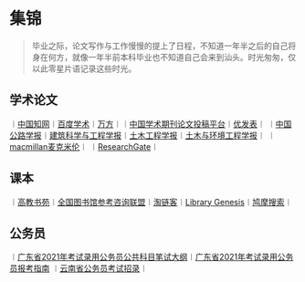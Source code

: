 # 集锦

> 毕业之际，论文写作与工作慢慢的提上了日程，不知道一年半之后的自己将身在何方，就像一年半前本科毕业也不知道自己会来到汕头。时光匆匆，仅以此零星片语记录这些时光。
>

## 学术论文

︱[中国知网](https://www.cnki.net/)︱[百度学术](https://xueshu.baidu.com/)︱[万方](http://new.wanfangdata.com.cn/index.html)︱︱[中国学术期刊论文投稿平台](https://cb.cnki.net/journal/Search.aspx?navi=C)︱[优发表](https://www.youfabiao.com/zazhi/beidaheixin/)︱
︱[中国公路学报](http://zgglxb.chd.edu.cn/CN/volumn/home.shtml)︱[建筑科学与工程学报](http://jace.chd.edu.cn/default.aspx)︱[土木工程学报](http://manu36.magtech.com.cn/Jwk_tmgcxb/CN/volumn/home.shtml)︱[土木与环境工程学报](http://qks.cqu.edu.cn/cqdxxbcn/home)︱
︱[macmillan麦克米伦](https://macmillan.com/)︱
︱[ResearchGate](https://www.researchgate.net/)︱

## 课本

︱[高教书苑](https://ebook.hep.com.cn/ebooks/index.html#/)︱[全国图书馆参考咨询联盟](http://www.ucdrs.net/)︱[淘链客](http://www.toplinks.cc/s/)︱[Library Genesis](http://libgen.rs/)︱[鸠摩搜索](https://www.jiumodiary.com/)︱

## 公务员

︱[广东省2021年考试录用公务员公共科目笔试大纲](https://stumail-my.sharepoint.cn/%3Aw%3A/g/personal/19tgpu_stu_edu_cn/EVjFsdneGPZNtkCfPPCGFgUBbCNLXGL5eanXGRIYiTQKcQ?e=LIuSqZ)︱[广东省2021年考试录用公务员报考指南](https://stumail-my.sharepoint.cn/%3Aw%3A/g/personal/19tgpu_stu_edu_cn/EbpffDK0QkJJn4II4_28oJQB9Tto5ADrLrI02SGMl6R6Ug?e=etYogY) ︱[云南省公务员考试招录](http://www.ynylxf.cn/topicweb/ynskslygwy/index.html)︱
